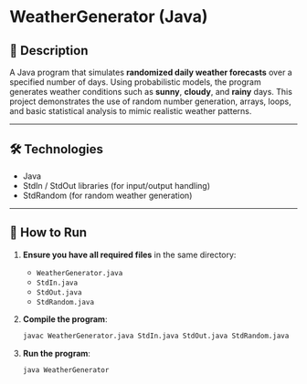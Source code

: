 # WeatherGenerator (Java)

## 📝 Description  
A Java program that simulates **randomized daily weather forecasts** over a specified number of days. Using probabilistic models, the program generates weather conditions such as **sunny**, **cloudy**, and **rainy** days. This project demonstrates the use of random number generation, arrays, loops, and basic statistical analysis to mimic realistic weather patterns.

---

## 🛠️ Technologies  
- Java  
- StdIn / StdOut libraries (for input/output handling)  
- StdRandom (for random weather generation)  

---

## 🚀 How to Run  

1. **Ensure you have all required files** in the same directory:  
   - `WeatherGenerator.java`  
   - `StdIn.java`  
   - `StdOut.java`  
   - `StdRandom.java`  

2. **Compile the program**:  
   ```bash  
   javac WeatherGenerator.java StdIn.java StdOut.java StdRandom.java
3. **Run the program**:  
   ```bash  
   java WeatherGenerator  

